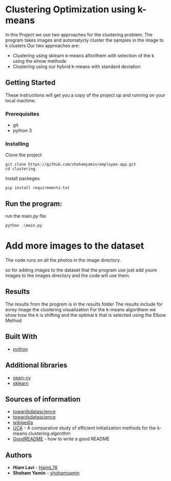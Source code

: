 # Clustering Optimization using k-means

In this Project we use two approaches for the clustering problem.
The program takes images and automatycly cluster the samples in the image to k clusters
Our two approaches are:
- Clustering using sklearn k-means alforithem with selection of the k using the elnow methode
- Clustering using our hybrid k-means with standard deviation
## Getting Started

These instructions will get you a copy of the project up and running on your local machine.

### Prerequisites

- git
- python 3

### Installing

Clone the project

```
git clone https://github.com/shohamyamin/employee-app.git
cd clustering

```

Install packeges

```
pip install requirements.txt

```

## Run the program:


run the main.py file

```
python .\main.py
```
# Add more images to the dataset

The code runs on all the photos in the image directory.

so for adding images to the dataset that the program use just add youre images to the images directory and the code will use them.

## Results

The results from the progrem is in the results folder
The results include for evrey image the clustering visualization
For the k-means algorithem we show how the k is shifting and the optimal k that is selected using the Elbow Method

## Built With

- [python](https://www.python.org/)

## Additional libraries

- [open-cv](https://pypi.org/project/opencv-python/)
- [sklearn](https://pypi.org/project/scikit-learn/)

## Sources of information

- [towardsdatascience](https://towardsdatascience.com/elbow-method-is-not-sufficient-to-find-best-k-in-k-means-clustering-fc820da0631d)
- [towardsdatascience](https://towardsdatascience.com/machine-learning-algorithms-part-9-k-means-example-in-python-f2ad05ed5203)
- [wikipedia](https://en.wikipedia.org/wiki/Stirling_numbers_of_the_second_kind)
- [UCA](https://faculty.uca.edu/ecelebi/documents/ESWA_2013.pdf) - A comparative study of efficient initialization methods for the k-means
clustering algorithm
- [GoodREADME](https://gist.github.com/PurpleBooth/109311bb0361f32d87a2) - how to write a good README

## Authors

- **Hiam Lavi** - [HaimL76](https://github.com/HaimL76)
- **Shoham Yamin** - [shohamyamin](https://github.com/shohamyamin)
